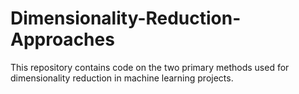 # Dimensionality-Reduction-Approaches
This repository contains code on the two primary methods used for dimensionality reduction in machine learning projects. 
